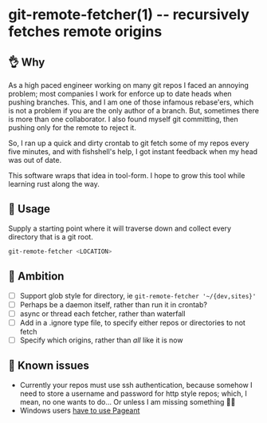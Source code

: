 # git-remote-fetcher(1) -- recursively fetches remote origins

## :ok_hand: Why

As a high paced engineer working on many git repos I faced an annoying problem;
most companies I work for enforce up to date heads when pushing branches. This,
and I am one of those infamous rebase'ers, which is not a problem if you are the
only author of a branch. But, sometimes there is more than one collaborator. I
also found myself git committing, then pushing only for the remote to reject it.

So, I ran up a quick and dirty crontab to git fetch some of my repos every five
minutes, and with fishshell's help, I got instant feedback when my head was out
of date.

This software wraps that idea in tool-form. I hope to grow this tool while
learning rust along the way.

## :dragon_face: Usage

Supply a starting point where it will traverse down and collect every directory
that is a git root.

```sh
git-remote-fetcher <LOCATION>
```

## :bow: Ambition

- [ ] Support glob style for directory, ie `git-remote-fetcher '~/{dev,sites}'`
- [ ] Perhaps be a daemon itself, rather than run it in crontab?
- [ ] async or thread each fetcher, rather than waterfall
- [ ] Add in a .ignore type file, to specify either repos or directories to not
      fetch
- [ ] Specify which origins, rather than _all_ like it is now

## :poop: Known issues

- Currently your repos must use ssh authentication, because somehow I need to
  store a username and password for http style repos; which, I mean, no one
  wants to do... Or unless I am missing something :man_shrugging:
- Windows users
  [have to use Pageant](https://github.com/libssh2/libssh2/blob/81b2548fef64f1d278ac02ff27aa0055b84c3776/src/agent.c#L277-L279)
